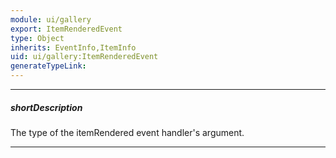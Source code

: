 ```yaml
---
module: ui/gallery
export: ItemRenderedEvent
type: Object
inherits: EventInfo,ItemInfo
uid: ui/gallery:ItemRenderedEvent
generateTypeLink: 
---
```

---
##### shortDescription
The type of the itemRendered event handler's argument.

---
<!-- Description goes here -->